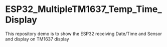 # ESP32_MultipleTM1637_Temp_Time_Display
This repository demo is to show the ESP32 receiving Date/Time and Sensor and display on TM1637 display
